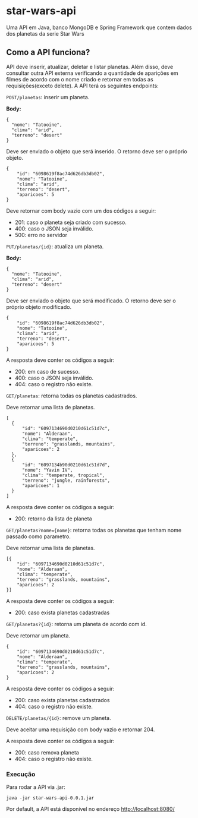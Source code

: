 # star-wars-api

Uma API em Java, banco MongoDB e Spring Framework que contem dados dos planetas da serie Star Wars

## Como a API funciona?

API deve inserir, atualizar, deletar e listar planetas. Além disso, deve consultar outra API externa verificando a quantidade de aparições em filmes de acordo com o nome criado e retornar em todas as requisições(exceto delete). A API terá os seguintes endpoints:

`POST/planetas`: inserir um planeta. 

**Body:**

```
{
  "nome": "Tatooine",
  "clima": "arid",
  "terreno": "desert"
}
```

Deve ser enviado o objeto que será inserido. O retorno deve ser o próprio objeto.

```
{
    "id": "6098619f8ac74d626db3db02",
    "nome": "Tatooine",
    "clima": "arid",
    "terreno": "desert",
    "aparicoes": 5
}
```

Deve retornar com body vazio com um dos códigos a seguir:

* 201: caso o planeta seja criado com sucesso.
* 400: caso o JSON seja inválido.
* 500: erro no servidor

`PUT/planetas/{id}`: atualiza um planeta.

**Body:**

```
{
  "nome": "Tatooine",
  "clima": "arid",
  "terreno": "desert"
}
```

Deve ser enviado o objeto que será modificado. O retorno deve ser o próprio objeto modificado.

```
{
    "id": "6098619f8ac74d626db3db02",
    "nome": "Tatooine",
    "clima": "arid",
    "terreno": "desert",
    "aparicoes": 5
}
```

A resposta deve conter os códigos a seguir:

* 200: em caso de sucesso.
* 400: caso o JSON seja inválido.
* 404: caso o registro não existe.

`GET/planetas`: retorna todas os planetas cadastrados.

Deve retornar uma lista de planetas.

```
[  
  {
      "id": "6097134690d0210d61c51d7c",
      "nome": "Alderaan",
      "clima": "temperate",
      "terreno": "grasslands, mountains",
      "aparicoes": 2
  },
  {
      "id": "6097134b90d0210d61c51d7d",
      "nome": "Yavin IV",
      "clima": "temperate, tropical",
      "terreno": "jungle, rainforests",
      "aparicoes": 1
  }
]
```

A resposta deve conter os códigos a seguir:

* 200: retorno da lista de planeta

`GET/planetas?nome={nome}`: retorna todas os planetas que tenham nome passado como parametro.

Deve retornar uma lista de planetas.

```
[{
    "id": "6097134690d0210d61c51d7c",
    "nome": "Alderaan",
    "clima": "temperate",
    "terreno": "grasslands, mountains",
    "aparicoes": 2
}]
```

A resposta deve conter os códigos a seguir:

* 200: caso exista planetas cadastradas

`GET/planetas?{id}`: retorna um planeta de acordo com id.

Deve retornar um planeta.

```
{
    "id": "6097134690d0210d61c51d7c",
    "nome": "Alderaan",
    "clima": "temperate",
    "terreno": "grasslands, mountains",
    "aparicoes": 2
}
```

A resposta deve conter os códigos a seguir:

* 200: caso exista planetas cadastrados
* 404: caso o registro não existe.

`DELETE/planetas/{id}`: remove um planeta.

Deve aceitar uma requisição com body vazio e retornar 204.

A resposta deve conter os códigos a seguir:

* 200: caso remova planeta
* 404: caso o registro não existe.

### Execução

Para rodar a API via .jar:

```
java -jar star-wars-api-0.0.1.jar
```
Por default, a API está disponível no endereço [http://localhost:8080/](http://localhost:8080/)
